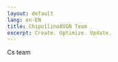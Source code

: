 ```yaml
---
layout: default
lang: en-EN
title: ChipollinoAVGN Team
excerpt: Create. Optimize. Update.
---
```

Cs team
